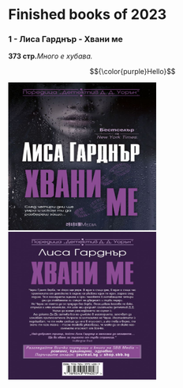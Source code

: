 <h1>Finished books of 2023</h1>
 
 <h3>1 - Лиса Гарднър - Хвани ме</h3><strong>373 стр.</strong><em>Много е хубава.</em>

$${\color{purple}Hello}$$

<img src='./img/LisaFront.jpg' width='300px' height='300px'> <img src='./img/LisaBack.jpg' width='300px' height='300px'>
